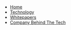 * [Home](/?id=threefold-tech)
* [Technology](/tech/technology/README.md)
* [Whitepapers](/tech/whitepapers/README.md)
* [Company Behind The Tech](/tech/company/README.md)
